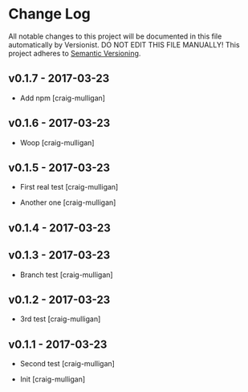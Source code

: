 # Change Log

All notable changes to this project will be documented in this file
automatically by Versionist. DO NOT EDIT THIS FILE MANUALLY!
This project adheres to [Semantic Versioning](http://semver.org/).

## v0.1.7 - 2017-03-23

* Add npm [craig-mulligan]

## v0.1.6 - 2017-03-23

* Woop [craig-mulligan]

## v0.1.5 - 2017-03-23

* First real test [craig-mulligan]

* Another one [craig-mulligan]

## v0.1.4 - 2017-03-23

## v0.1.3 - 2017-03-23

* Branch test [craig-mulligan]

## v0.1.2 - 2017-03-23

* 3rd test [craig-mulligan]

## v0.1.1 - 2017-03-23

* Second test [craig-mulligan]

* Init [craig-mulligan]
